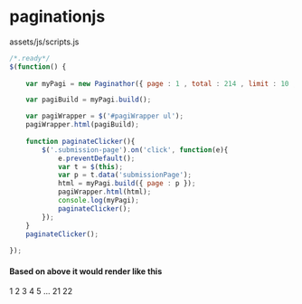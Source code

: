 # paginationjs
assets/js/scripts.js

```js
/*.ready*/
$(function() {
	
	var myPagi = new Paginathor({ page : 1 , total : 214 , limit : 10 , adj : 1 , target : '#' , elClass : 'submission-page' });

	var pagiBuild = myPagi.build();

	var pagiWrapper = $('#pagiWrapper ul');
	pagiWrapper.html(pagiBuild);
	
	function paginateClicker(){
		$('.submission-page').on('click', function(e){
			e.preventDefault();
			var t = $(this);
			var p = t.data('submissionPage');
			html = myPagi.build({ page : p });
			pagiWrapper.html(html);
			console.log(myPagi);
			paginateClicker();
		});	
	}
	paginateClicker();
	
});
```

#### Based on above it would render like this

1 2 3 4 5 ... 21 22
